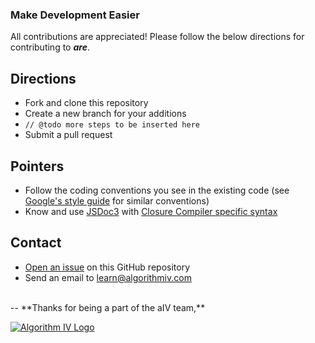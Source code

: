 ### Make Development Easier
All contributions are appreciated! Please follow the below directions for contributing to **_are_**.


## Directions
- Fork and clone this repository
- Create a new branch for your additions
- ``` // @todo more steps to be inserted here ```
- Submit a pull request


## Pointers
- Follow the coding conventions you see in the existing code (see [Google's style guide](https://google-styleguide.googlecode.com/svn/trunk/javascriptguide.xml?showone=Code_formatting#Code_formatting) for similar conventions)
- Know and use [JSDoc3](http://usejsdoc.org/) with [Closure Compiler specific syntax](https://developers.google.com/closure/compiler/docs/js-for-compiler)


## Contact
- [Open an issue](https://github.com/imaginate/are/issues) on this GitHub repository
- Send an email to [learn@algorithmiv.com](mailto:learn@algorithmiv.com)

<br />
--
**Thanks for being a part of the aIV team,**

<a href="http://www.algorithmiv.com/are"><img src="http://www.algorithmiv.com/images/aIV-logo.png" alt="Algorithm IV Logo" /></a>